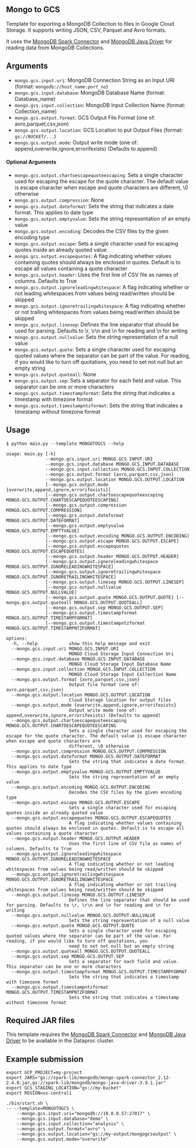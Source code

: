 ## Mongo to GCS

Template for exporting a MongoDB Collection to files in Google Cloud Storage. It supports writing JSON, CSV, Parquet and Avro formats.

It uses the [MongoDB Spark Connector](https://www.mongodb.com/products/spark-connector) and [MongoDB Java Driver](https://jar-download.com/?search_box=mongo-java-driver) for reading data from MongoDB Collections.

## Arguments
* `mongo.gcs.input.uri`: MongoDB Connection String as an Input URI (format: `mongodb://host_name:port_no`)
* `mongo.gcs.input.database`: MongoDB Database Name (format: Database_name)
* `mongo.gcs.input.collection`: MongoDB Input Collection Name (format: Collection_name)
* `mongo.gcs.output.format`: GCS Output File Format (one of: avro,parquet,csv,json)
* `mongo.gcs.output.location`: GCS Location to put Output Files (format: `gs://BUCKET/...`)
* `mongo.gcs.output.mode`: Output write mode (one of: append,overwrite,ignore,errorifexists) (Defaults to append)
#### Optional Arguments
* `mongo.gcs.output.chartoescapequoteescaping`: Sets a single character used for escaping the escape for the quote character. The default value is escape character when escape and quote characters are different, \0 otherwise
* `mongo.gcs.output.compression`: None
* `mongo.gcs.output.dateformat`: Sets the string that indicates a date format. This applies to date type
* `mongo.gcs.output.emptyvalue`: Sets the string representation of an empty value
* `mongo.gcs.output.encoding`: Decodes the CSV files by the given encoding type
* `mongo.gcs.output.escape`: Sets a single character used for escaping quotes inside an already quoted value
* `mongo.gcs.output.escapequotes`: A flag indicating whether values containing quotes should always be enclosed in quotes. Default is to escape all values containing a quote character
* `mongo.gcs.output.header`: Uses the first line of CSV file as names of columns. Defaults to True
* `mongo.gcs.output.ignoreleadingwhitespace`: A flag indicating whether or not leading whitespaces from values being read/written should be skipped
* `mongo.gcs.output.ignoretrailingwhitespace`: A flag indicating whether or not trailing whitespaces from values being read/written should be skipped
* `mongo.gcs.output.linesep`: Defines the line separator that should be used for parsing. Defaults to \r, \r\n and \n for reading and \n for writing
* `mongo.gcs.output.nullvalue`: Sets the string representation of a null value
* `mongo.gcs.output.quote`: Sets a single character used for escaping quoted values where the separator can be part of the value. For reading, if you would like to turn off quotations, you need to set not null but an empty string
* `mongo.gcs.output.quoteall`: None
* `mongo.gcs.output.sep`: Sets a separator for each field and value. This separator can be one or more characters
* `mongo.gcs.output.timestampformat`: Sets the string that indicates a timestamp with timezone format
* `mongo.gcs.output.timestampntzformat`: Sets the string that indicates a timestamp without timezone format

## Usage

```
$ python main.py --template MONGOTOGCS --help

usage: main.py [-h]
               --mongo.gcs.input.uri MONGO.GCS.INPUT.URI
               --mongo.gcs.input.database MONGO.GCS.INPUT.DATABASE
               --mongo.gcs.input.collection MONGO.GCS.INPUT.COLLECTION
               --mongo.gcs.output.format {avro,parquet,csv,json}
               --mongo.gcs.output.location MONGO.GCS.OUTPUT.LOCATION
               [--mongo.gcs.output.mode {overwrite,append,ignore,errorifexists}]
               [--mongo.gcs.output.chartoescapequoteescaping MONGO.GCS.OUTPUT.CHARTOESCAPEQUOTEESCAPING]
               [--mongo.gcs.output.compression MONGO.GCS.OUTPUT.COMPRESSION]
               [--mongo.gcs.output.dateformat MONGO.GCS.OUTPUT.DATEFORMAT]
               [--mongo.gcs.output.emptyvalue MONGO.GCS.OUTPUT.EMPTYVALUE]
               [--mongo.gcs.output.encoding MONGO.GCS.OUTPUT.ENCODING]
               [--mongo.gcs.output.escape MONGO.GCS.OUTPUT.ESCAPE]
               [--mongo.gcs.output.escapequotes MONGO.GCS.OUTPUT.ESCAPEQUOTES]
               [--mongo.gcs.output.header MONGO.GCS.OUTPUT.HEADER]
               [--mongo.gcs.output.ignoreleadingwhitespace MONGO.GCS.OUTPUT.IGNORELEADINGWHITESPACE]
               [--mongo.gcs.output.ignoretrailingwhitespace MONGO.GCS.OUTPUT.IGNORETRAILINGWHITESPACE]
               [--mongo.gcs.output.linesep MONGO.GCS.OUTPUT.LINESEP]
               [--mongo.gcs.output.nullvalue MONGO.GCS.OUTPUT.NULLVALUE]
               [--mongo.gcs.output.quote MONGO.GCS.OUTPUT.QUOTE] [--mongo.gcs.output.quoteall MONGO.GCS.OUTPUT.QUOTEALL]
               [--mongo.gcs.output.sep MONGO.GCS.OUTPUT.SEP]
               [--mongo.gcs.output.timestampformat MONGO.GCS.OUTPUT.TIMESTAMPFORMAT]
               [--mongo.gcs.output.timestampntzformat MONGO.GCS.OUTPUT.TIMESTAMPNTZFORMAT]

options:
  -h, --help            show this help message and exit
  --mongo.gcs.input.uri MONGO.GCS.INPUT.URI
                        MONGO Cloud Storage Input Connection Uri
  --mongo.gcs.input.database MONGO.GCS.INPUT.DATABASE
                        MONGO Cloud Storage Input Database Name
  --mongo.gcs.input.collection MONGO.GCS.INPUT.COLLECTION
                        MONGO Cloud Storage Input Collection Name
  --mongo.gcs.output.format {avro,parquet,csv,json}
                        Output file format (one of: avro,parquet,csv,json)
  --mongo.gcs.output.location MONGO.GCS.OUTPUT.LOCATION
                        Cloud Storage location for output files
  --mongo.gcs.output.mode {overwrite,append,ignore,errorifexists}
                        Output write mode (one of: append,overwrite,ignore,errorifexists) (Defaults to append)
  --mongo.gcs.output.chartoescapequoteescaping MONGO.GCS.OUTPUT.CHARTOESCAPEQUOTEESCAPING
                        Sets a single character used for escaping the escape for the quote character. The default value is escape character when escape and quote characters are
                        different, \0 otherwise
  --mongo.gcs.output.compression MONGO.GCS.OUTPUT.COMPRESSION
  --mongo.gcs.output.dateformat MONGO.GCS.OUTPUT.DATEFORMAT
                        Sets the string that indicates a date format. This applies to date type
  --mongo.gcs.output.emptyvalue MONGO.GCS.OUTPUT.EMPTYVALUE
                        Sets the string representation of an empty value
  --mongo.gcs.output.encoding MONGO.GCS.OUTPUT.ENCODING
                        Decodes the CSV files by the given encoding type
  --mongo.gcs.output.escape MONGO.GCS.OUTPUT.ESCAPE
                        Sets a single character used for escaping quotes inside an already quoted value
  --mongo.gcs.output.escapequotes MONGO.GCS.OUTPUT.ESCAPEQUOTES
                        A flag indicating whether values containing quotes should always be enclosed in quotes. Default is to escape all values containing a quote character
  --mongo.gcs.output.header MONGO.GCS.OUTPUT.HEADER
                        Uses the first line of CSV file as names of columns. Defaults to True
  --mongo.gcs.output.ignoreleadingwhitespace MONGO.GCS.OUTPUT.IGNORELEADINGWHITESPACE
                        A flag indicating whether or not leading whitespaces from values being read/written should be skipped
  --mongo.gcs.output.ignoretrailingwhitespace MONGO.GCS.OUTPUT.IGNORETRAILINGWHITESPACE
                        A flag indicating whether or not trailing whitespaces from values being read/written should be skipped
  --mongo.gcs.output.linesep MONGO.GCS.OUTPUT.LINESEP
                        Defines the line separator that should be used for parsing. Defaults to \r, \r\n and \n for reading and \n for writing
  --mongo.gcs.output.nullvalue MONGO.GCS.OUTPUT.NULLVALUE
                        Sets the string representation of a null value
  --mongo.gcs.output.quote MONGO.GCS.OUTPUT.QUOTE
                        Sets a single character used for escaping quoted values where the separator can be part of the value. For reading, if you would like to turn off quotations, you
                        need to set not null but an empty string
  --mongo.gcs.output.quoteall MONGO.GCS.OUTPUT.QUOTEALL
  --mongo.gcs.output.sep MONGO.GCS.OUTPUT.SEP
                        Sets a separator for each field and value. This separator can be one or more characters
  --mongo.gcs.output.timestampformat MONGO.GCS.OUTPUT.TIMESTAMPFORMAT
                        Sets the string that indicates a timestamp with timezone format
  --mongo.gcs.output.timestampntzformat MONGO.GCS.OUTPUT.TIMESTAMPNTZFORMAT
                        Sets the string that indicates a timestamp without timezone format
```

## Required JAR files

This template requires the [MongoDB Spark Connector](https://www.mongodb.com/products/spark-connector) and [MongoDB Java Driver](https://jar-download.com/?search_box=mongo-java-driver) to be available in the Dataproc cluster.

## Example submission

```
export GCP_PROJECT=my-project
export JARS="gs://spark-lib/mongodb/mongo-spark-connector_2.12-2.4.0.jar,gs://spark-lib/mongodb/mongo-java-driver-3.9.1.jar"
export GCS_STAGING_LOCATION="gs://my-bucket"
export REGION=us-central1

./bin/start.sh \
-- --template=MONGOTOGCS \
    --mongo.gcs.input.uri="mongodb://10.0.0.57:27017" \
    --mongo.gcs.input.database="demo" \
    --mongo.gcs.input.collection="analysis" \
    --mongo.gcs.output.format="avro" \
    --mongo.gcs.output.location="gs://my-output/mongogcsoutput" \
    --mongo.gcs.output.mode="overwrite"
```
